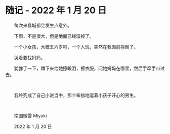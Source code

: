 # 随记 - 2022 年 1 月 20 日

　　每次来县城都会发生点意外。

　　下雨，不是很大，但是地面已经湿掉了。

　　一个小女孩，大概五六岁吧，一个人玩，突然在我面前摔倒了。

　　哭着要找妈妈。

　　犹豫了一下，蹲下来给她擦眼泪，擦衣服，问她妈妈在哪里，然后手牵手带过去。

<br />

　　我终究成了自己小说当中，那个笨拙地逗着小孩子开心的男生。

<br />

　　南国微雪 Miyuki

　　2022 年 1 月 20 日